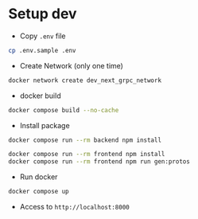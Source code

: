 # Setup dev

- Copy `.env` file

```bash
cp .env.sample .env
```

- Create Network (only one time)

```bash
docker network create dev_next_grpc_network
```

- docker build

```bash
docker compose build --no-cache
```

- Install package

```bash
docker compose run --rm backend npm install

docker compose run --rm frontend npm install
docker compose run --rm frontend npm run gen:protos
```

- Run docker

```bash
docker compose up
```

- Access to `http://localhost:8000`
